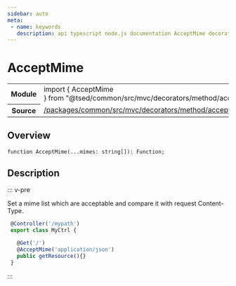 ```yaml
---
sidebar: auto
meta:
 - name: keywords
   description: api typescript node.js documentation AcceptMime decorator
---
```

# AcceptMime <Badge text="Decorator" type="decorator"/>
<!-- Summary -->
<section class="symbol-info"><table class="is-full-width"><tbody><tr><th>Module</th><td><div class="lang-typescript"><span class="token keyword">import</span> { AcceptMime }&nbsp;<span class="token keyword">from</span>&nbsp;<span class="token string">"@tsed/common/src/mvc/decorators/method/acceptMime"</span></div></td></tr><tr><th>Source</th><td><a href="https://github.com/TypedProject/ts-express-decorators/blob/v5.18.0/packages/common/src/mvc/decorators/method/acceptMime.ts#L0-L0">/packages/common/src/mvc/decorators/method/acceptMime.ts</a></td></tr></tbody></table></section>

<!-- Overview -->
## Overview


<pre><code class="typescript-lang ">function <span class="token function">AcceptMime</span><span class="token punctuation">(</span>...mimes<span class="token punctuation">:</span> <span class="token keyword">string</span><span class="token punctuation">[</span><span class="token punctuation">]</span><span class="token punctuation">)</span><span class="token punctuation">:</span> Function<span class="token punctuation">;</span></code></pre>



<!-- Description -->
## Description

::: v-pre

Set a mime list which are acceptable and compare it with request Content-Type.

```typescript
 @Controller('/mypath')
 export class MyCtrl {

   @Get('/')
   @AcceptMime('application/json')
   public getResource(){}
 }
```


:::